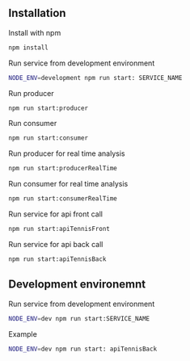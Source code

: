 
## Installation

Install  with npm

```bash
npm install
```

Run service from development environment
```bash
NODE_ENV=development npm run start: SERVICE_NAME
``` 
    
Run producer
```bash
npm run start:producer
``` 

Run consumer
```bash
npm run start:consumer
``` 

Run producer for real time analysis
```bash
npm run start:producerRealTime
``` 

Run consumer for real time analysis
```bash
npm run start:consumerRealTime
``` 
Run service for api front call
```bash
npm run start:apiTennisFront
``` 
Run service for api back call
```bash
npm run start:apiTennisBack
``` 
## Development environemnt

Run service from development environment
```bash
NODE_ENV=dev npm run start:SERVICE_NAME
``` 
Example
```bash
NODE_ENV=dev npm run start: apiTennisBack
``` 